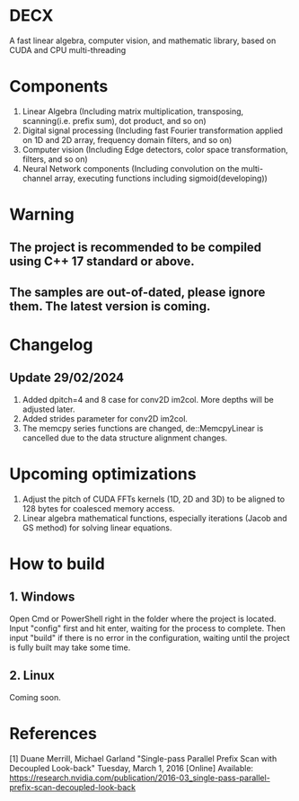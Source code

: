 # DECX
A fast linear algebra, computer vision, and mathematic library, based on CUDA and CPU multi-threading

# Components
1. Linear Algebra (Including matrix multiplication, transposing, scanning(i.e. prefix sum), dot product, and so on)
2. Digital signal processing (Including fast Fourier transformation applied on 1D and 2D array, frequency domain filters, and so on)
3. Computer vision (Including Edge detectors, color space transformation, filters, and so on)
4. Neural Network components (Including convolution on the multi-channel array, executing functions including sigmoid(developing))

# Warning
## The project is recommended to be compiled using C++ 17 standard or above.
## The samples are out-of-dated, please ignore them. The latest version is coming.

# Changelog
## Update 29/02/2024
1. Added dpitch=4 and 8 case for conv2D im2col. More depths will be adjusted later.
2. Added strides parameter for conv2D im2col.
3. The memcpy series functions are changed, de::MemcpyLinear is cancelled due to the data structure alignment changes.

# Upcoming optimizations
1. Adjust the pitch of CUDA FFTs kernels (1D, 2D and 3D) to be aligned to 128 bytes for coalesced memory access.
2. Linear algebra mathematical functions, especially iterations (Jacob and GS method) for solving linear equations.


# How to build
## 1. Windows
   Open Cmd or PowerShell right in the folder where the project is located. Input "config" first and hit enter, waiting for the process
   to complete. Then input "build" if there is no error in the configuration, waiting until the project is fully built may
   take some time.
## 2. Linux
   Coming soon.

# References
[1] Duane Merrill, Michael Garland "Single-pass Parallel Prefix Scan with Decoupled Look-back" Tuesday, March 1, 2016
   [Online] Available: https://research.nvidia.com/publication/2016-03_single-pass-parallel-prefix-scan-decoupled-look-back
